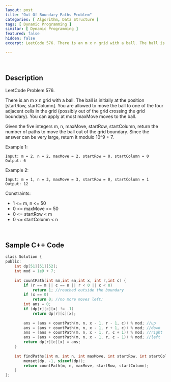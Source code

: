 ```yaml
---
layout: post
title: "Out Of Boundary Paths Problem"
categories: [ Algorithm, Data Structure ]
tags: [ Dynamic Programming ]
similar: [ Dynamic Programming ]
featured: false
hidden: false
excerpt: LeetCode 576. There is an m x n grid with a ball. The ball is initially at the position [startRow, startColumn]. You are allowed to move the ball to one of the four adjacent cells in the grid (possibly out of the grid crossing the grid boundary). You can apply at most maxMove moves to the ball.

---
```


<br />

## Description

LeetCode Problem 576.

There is an m x n grid with a ball. The ball is initially at the position [startRow, startColumn]. You are allowed to move the ball to one of the four adjacent cells in the grid (possibly out of the grid crossing the grid boundary). You can apply at most maxMove moves to the ball.

Given the five integers m, n, maxMove, startRow, startColumn, return the number of paths to move the ball out of the grid boundary. Since the answer can be very large, return it modulo 10^9 + 7.

Example 1: 
```
Input: m = 2, n = 2, maxMove = 2, startRow = 0, startColumn = 0
Output: 6
```

Example 2: 
```
Input: m = 1, n = 3, maxMove = 3, startRow = 0, startColumn = 1
Output: 12
```

Constraints:
* 1 <= m, n <= 50
* 0 <= maxMove <= 50
* 0 <= startRow < m
* 0 <= startColumn < n

<br />

## Sample C++ Code


```c
class Solution {
public:
    int dp[51][51][52];
    int mod = 1e9 + 7;
    
    int countPath(int &m,int &n,int x, int r,int c) {
        if (r == m || c == n || r < 0 || c < 0)
            return 1; //reached outside the boundary 
        if (x == 0)
            return 0; //no more moves left;
        int ans = 0;
        if (dp[r][c][x] != -1)
            return dp[r][c][x];
        
        ans = (ans + countPath(m, n, x - 1, r - 1, c)) % mod; //up
        ans = (ans + countPath(m, n, x - 1, r + 1, c)) % mod; //down
        ans = (ans + countPath(m, n, x - 1, r, c + 1)) % mod; //right
        ans = (ans + countPath(m, n, x - 1, r, c - 1)) % mod; //left     
        return dp[r][c][x] = ans;
    }
    
    int findPaths(int m, int n, int maxMove, int startRow, int startColumn) {
        memset(dp, -1, sizeof(dp));
        return countPath(m, n, maxMove, startRow, startColumn);
    }
};
```


